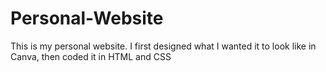 # Personal-Website
This is my personal website. I first designed what I wanted it to look like in Canva, then coded it in HTML and CSS
